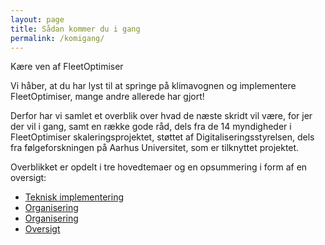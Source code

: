 ```yaml
---
layout: page
title: Sådan kommer du i gang
permalink: /komigang/
---
```


Kære ven af FleetOptimiser

Vi håber, at du har lyst til at springe på klimavognen og
implementere FleetOptimiser, mange andre allerede har gjort!

Derfor har vi samlet et overblik over hvad de næste skridt vil være, for jer der vil i gang, samt en række gode råd, dels fra de 14 myndigheder i FleetOptimiser skaleringsprojektet, støttet af Digitaliseringsstyrelsen, dels fra følgeforskningen på Aarhus
Universitet, som er tilknyttet projektet.

Overblikket er opdelt i tre hovedtemaer og en opsummering i form af en oversigt:

<ul class="actions">
  <li><a class="button big" href="{{ '/komigang/tekniskimplementering/' | relative_url }}">Teknisk implementering</a></li>
  <li><a class="button big" href="{{ '/komigang/organisering/' | relative_url }}">Organisering</a></li>
  <li><a class="button big" href="{{ '/komigang/okonomiogbeslutning/' | relative_url }}">Organisering</a></li>
  <li><a class="button big" href="{{ '/komigang/oversigt' | relative_url }}">Oversigt</a></li>
</ul>
